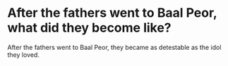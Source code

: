 # After the fathers went to Baal Peor, what did they become like?

After the fathers went to Baal Peor, they became as detestable as the idol they loved.
